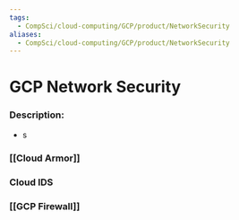 ```yaml
---
tags:
  - CompSci/cloud-computing/GCP/product/NetworkSecurity
aliases:
  - CompSci/cloud-computing/GCP/product/NetworkSecurity
---
```

# GCP Network Security
### Description:
- s
### [[Cloud Armor]]
### Cloud IDS
### [[GCP Firewall]]
